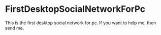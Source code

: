 # FirstDesktopSocialNetworkForPc
This is the first desktop social network for pc.
If you want to help me, then send me.
